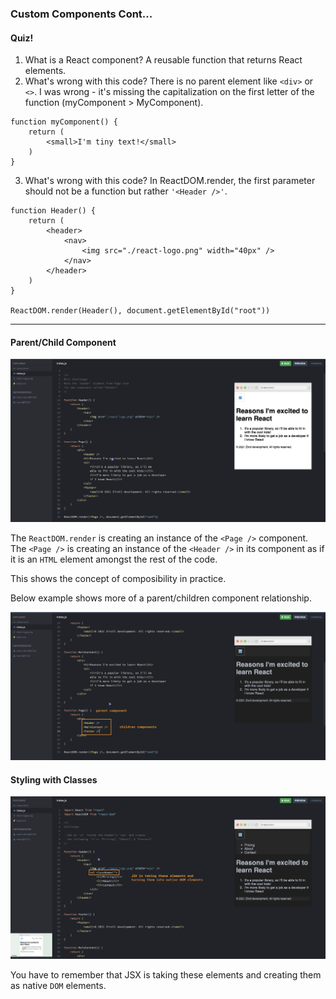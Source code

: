 ### Custom Components Cont...

#### Quiz!

1. What is a React component?
   A reusable function that returns React elements.
2. What's wrong with this code?
   There is no parent element like `<div>` or `<>`. I was wrong - it's missing the capitalization on the first letter of the function (myComponent > MyComponent).

```
function myComponent() {
    return (
        <small>I'm tiny text!</small>
    )
}
```

3. What's wrong with this code?
   In ReactDOM.render, the first parameter should not be a function but rather `'<Header />'`.

```
function Header() {
    return (
        <header>
            <nav>
                <img src="./react-logo.png" width="40px" />
            </nav>
        </header>
    )
}

ReactDOM.render(Header(), document.getElementById("root"))
```

---

#### Parent/Child Component

![](../images/info_21.png)

The `ReactDOM.render` is creating an instance of the `<Page />` component. The `<Page />` is creating an instance of the `<Header />` in its component as if it is an `HTML` element amongst the rest of the code.

This shows the concept of composibility in practice.

Below example shows more of a parent/children component relationship.

![](../images/info_22.png)

#### Styling with Classes

![](../images/info_23.png)

You have to remember that JSX is taking these elements and creating them as native `DOM` elements.
